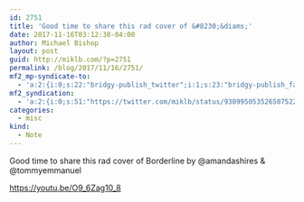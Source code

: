 ```yaml
---
id: 2751
title: 'Good time to share this rad cover of &#8230;&diams;'
date: 2017-11-16T03:12:38-04:00
author: Michael Bishop
layout: post
guid: http://miklb.com/?p=2751
permalink: /blog/2017/11/16/2751/
mf2_mp-syndicate-to:
  - 'a:2:{i:0;s:22:"bridgy-publish_twitter";i:1;s:23:"bridgy-publish_facebook";}'
mf2_syndication:
  - 'a:2:{i:0;s:51:"https://twitter.com/miklb/status/930995053526507522";i:1;s:66:"https://www.facebook.com/10154408911669162/posts/10156173496209162";}'
categories:
  - misc
kind:
  - Note
---
```

Good time to share this rad cover of Borderline by @amandashires & @tommyemmanuel 

https://youtu.be/O9_6Zag10_8